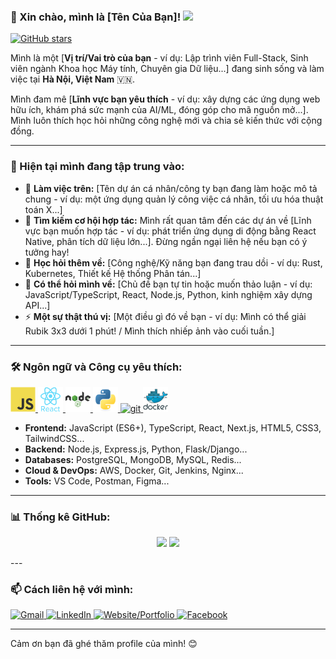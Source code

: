 ### 👋 Xin chào, mình là [Tên Của Bạn]! <img src="https://media.giphy.com/media/hvRJCLFzcasrR4ia7z/giphy.gif" width="25px">
<p align="left"> <a href="https://github.com/spoteefy/spoteefy">
    <img alt="GitHub stars" src="https://img.shields.io/github/stars/spoteefy/spoteefy?style=social">
  </a>
</p>

Mình là một [**Vị trí/Vai trò của bạn** - ví dụ: Lập trình viên Full-Stack, Sinh viên ngành Khoa học Máy tính, Chuyên gia Dữ liệu...] đang sinh sống và làm việc tại **Hà Nội, Việt Nam** 🇻🇳.

Mình đam mê [**Lĩnh vực bạn yêu thích** - ví dụ: xây dựng các ứng dụng web hữu ích, khám phá sức mạnh của AI/ML, đóng góp cho mã nguồn mở...]. Mình luôn thích học hỏi những công nghệ mới và chia sẻ kiến thức với cộng đồng.

---

### 🌱 Hiện tại mình đang tập trung vào:

* 🔭 **Làm việc trên:** [Tên dự án cá nhân/công ty bạn đang làm hoặc mô tả chung - ví dụ: một ứng dụng quản lý công việc cá nhân, tối ưu hóa thuật toán X...]
* 👯 **Tìm kiếm cơ hội hợp tác:** Mình rất quan tâm đến các dự án về [Lĩnh vực bạn muốn hợp tác - ví dụ: phát triển ứng dụng di động bằng React Native, phân tích dữ liệu lớn...]. Đừng ngần ngại liên hệ nếu bạn có ý tưởng hay!
* 🌱 **Học hỏi thêm về:** [Công nghệ/Kỹ năng bạn đang trau dồi - ví dụ: Rust, Kubernetes, Thiết kế Hệ thống Phân tán...]
* 💬 **Có thể hỏi mình về:** [Chủ đề bạn tự tin hoặc muốn thảo luận - ví dụ: JavaScript/TypeScript, React, Node.js, Python, kinh nghiệm xây dựng API...]
* ⚡ **Một sự thật thú vị:** [Một điều gì đó về bạn - ví dụ: Mình có thể giải Rubik 3x3 dưới 1 phút! / Mình thích nhiếp ảnh vào cuối tuần.]

---

### 🛠️ Ngôn ngữ và Công cụ yêu thích:

<p align="left">
  <a href="https://developer.mozilla.org/en-US/docs/Web/JavaScript" target="_blank" rel="noreferrer"> <img src="https://raw.githubusercontent.com/devicons/devicon/master/icons/javascript/javascript-original.svg" alt="javascript" width="40" height="40"/> </a>
  <a href="https://reactjs.org/" target="_blank" rel="noreferrer"> <img src="https://raw.githubusercontent.com/devicons/devicon/master/icons/react/react-original-wordmark.svg" alt="react" width="40" height="40"/> </a>
  <a href="https://nodejs.org" target="_blank" rel="noreferrer"> <img src="https://raw.githubusercontent.com/devicons/devicon/master/icons/nodejs/nodejs-original-wordmark.svg" alt="nodejs" width="40" height="40"/> </a>
  <a href="https://www.python.org" target="_blank" rel="noreferrer"> <img src="https://raw.githubusercontent.com/devicons/devicon/master/icons/python/python-original.svg" alt="python" width="40" height="40"/> </a>
  <a href="https://git-scm.com/" target="_blank" rel="noreferrer"> <img src="https://www.vectorlogo.zone/logos/git-scm/git-scm-icon.svg" alt="git" width="40" height="40"/> </a>
  <a href="https://www.docker.com/" target="_blank" rel="noreferrer"> <img src="https://raw.githubusercontent.com/devicons/devicon/master/icons/docker/docker-original-wordmark.svg" alt="docker" width="40" height="40"/> </a>
  </p>

* **Frontend:** JavaScript (ES6+), TypeScript, React, Next.js, HTML5, CSS3, TailwindCSS...
* **Backend:** Node.js, Express.js, Python, Flask/Django...
* **Databases:** PostgreSQL, MongoDB, MySQL, Redis...
* **Cloud & DevOps:** AWS, Docker, Git, Jenkins, Nginx...
* **Tools:** VS Code, Postman, Figma...

---

### 📊 Thống kê GitHub:

<p align="center">
  <img height="180em" src="https://github-readme-stats.vercel.app/api?username=your-github-username&show_icons=true&theme=tokyonight&include_all_commits=true&count_private=true&hide_border=true&border_radius=10"/>
  <img height="180em" src="https://github-readme-stats.vercel.app/api/top-langs/?username=your-github-username&layout=compact&langs_count=8&theme=tokyonight&hide_border=true&border_radius=10"/>
</p>
---

### 📫 Cách liên hệ với mình:

<p align="left">
  <a href="mailto:your.email@example.com" target="_blank">
    <img src="https://img.shields.io/badge/Gmail-D14836?style=for-the-badge&logo=gmail&logoColor=white" alt="Gmail"/>
  </a>
  <a href="https://linkedin.com/in/your-linkedin-profile" target="_blank">
    <img src="https://img.shields.io/badge/LinkedIn-0077B5?style=for-the-badge&logo=linkedin&logoColor=white" alt="LinkedIn"/>
  </a>
  <a href="https://your-portfolio-website.com" target="_blank">
    <img src="https://img.shields.io/badge/Website-3b5998?style=for-the-badge&logo=firefoxbrowser&logoColor=white" alt="Website/Portfolio"/>
    </a>
   <a href="https://facebook.com/your.facebook.profile" target="_blank">
      <img src="https://img.shields.io/badge/Facebook-1877F2?style=for-the-badge&logo=facebook&logoColor=white" alt="Facebook"/>
   </a>
  </p>

---
Cảm ơn bạn đã ghé thăm profile của mình! 😊
